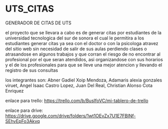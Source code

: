 # UTS_CITAS
GENERADOR DE CITAS DE UTS

el proyecto que se llevara a cabo es de generar citas por estudiantes de la universidad tecnologica del sur de sonora el cual le permitira a los estudiantes generar citas ya sea con el doctor o con la psicologa atravez del sitio web sin necesidad de salir de sus aulas perdiendo clases o atrasandose en algunos trabajos y que corran el riesgo de no encontrar al profesional por el que seran atendidos, asi organizandose con sus horarios y el de los profesionales para que se lleve una mejor atencion y llevando el registro de sus consultas

los integrantes son: Abner Gadiel Xoip Mendoza, Adamaris alexia gonzales viruet,  Angel Isaac Castro Lopez, Juan Del Real, Christian Alonso Cota Enriquez 

enlace para trello: https://trello.com/b/BusIfoVC/mi-tablero-de-trello

enlace para drive: https://drive.google.com/drive/folders/1wt1OEvZx7U1E7FBlNf-SEhvEpFo3Akvq
